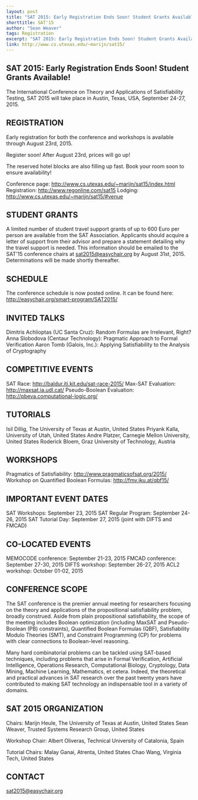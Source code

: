 ```yaml
---
layout: post
title: "SAT 2015: Early Registration Ends Soon! Student Grants Available!"
shorttitle: SAT'15
author: "Sean Weaver"
tags: Registration
excerpt: "SAT 2015: Early Registration Ends Soon! Student Grants Available!"
link: http://www.cs.utexas.edu/~marijn/sat15/
---
```

## SAT 2015: Early Registration Ends Soon! Student Grants Available!

The International Conference on Theory and Applications of
Satisfiability Testing, SAT 2015 will take place in Austin,
Texas, USA, September 24-27, 2015.

## REGISTRATION

Early registration for both the conference and workshops is
available through August 23rd, 2015.

Register soon! After August 23rd, prices will go up!

The reserved hotel blocks are also filling up fast. Book your room
soon to ensure availability!

Conference page: http://www.cs.utexas.edu/~marijn/sat15/index.html
Registration:    http://www.regonline.com/sat15
Lodging:         http://www.cs.utexas.edu/~marijn/sat15/#venue

## STUDENT GRANTS

A limited number of student travel support grants of up to 600 Euro
per person are available from the SAT Association. Applicants should
acquire a letter of support from their advisor and prepare a statement
detailing why the travel support is needed. This information should be
emailed to the SAT'15 conference chairs at sat2015@easychair.org
by August 31st, 2015. Determinations will be made shortly thereafter.

## SCHEDULE

The conference schedule is now posted online. It can be found here:
http://easychair.org/smart-program/SAT2015/

## INVITED TALKS

Dimitris Achlioptas (UC Santa Cruz): Random Formulas are Irrelevant, Right?
Anna Slobodova (Centaur Technology): Pragmatic Approach to Formal Verification
Aaron Tomb (Galois, Inc.): Applying Satisfiability to the Analysis of Cryptography

## COMPETITIVE EVENTS

SAT Race: http://baldur.iti.kit.edu/sat-race-2015/
Max-SAT Evaluation: http://maxsat.ia.udl.cat/
Pseudo-Boolean Evaluation: http://pbeva.computational-logic.org/

## TUTORIALS

Isil Dillig, The University of Texas at Austin, United States
Priyank Kalla, University of Utah, United States
Andre Platzer, Carnegie Mellon University, United States
Roderick Bloem, Graz University of Technology, Austria

## WORKSHOPS

Pragmatics of Satisfiability: http://www.pragmaticsofsat.org/2015/
Workshop on Quantified Boolean Formulas: http://fmv.jku.at/qbf15/

## IMPORTANT EVENT DATES

SAT Workshops:       September    23, 2015
SAT Regular Program: September 24-26, 2015
SAT Tutorial Day:    September    27, 2015 (joint with DIFTS and FMCAD)

## CO-LOCATED EVENTS

MEMOCODE conference: September 21-23, 2015
FMCAD conference:    September 27-30, 2015
DIFTS workshop:      September 26-27, 2015
ACL2 workshop:       October   01-02, 2015

## CONFERENCE SCOPE

The SAT conference is the premier annual meeting for researchers focusing on
the theory and applications of the propositional satisfiability problem,
broadly construed. Aside from plain propositional satisfiability, the scope
of the meeting includes Boolean optimization (including MaxSAT and
Pseudo-Boolean (PB) constraints), Quantified Boolean Formulas (QBF),
Satisfiability Modulo Theories (SMT), and Constraint Programming (CP) for
problems with clear connections to Boolean-level reasoning.

Many hard combinatorial problems can be tackled using SAT-based techniques,
including problems that arise in Formal Verification, Artificial Intelligence,
Operations Research, Computational Biology, Cryptology, Data Mining, Machine
Learning, Mathematics, et cetera. Indeed, the theoretical and practical
advances in SAT research over the past twenty years have contributed to
making SAT technology an indispensable tool in a variety of domains.

## SAT 2015 ORGANIZATION

Chairs:
Marijn Heule, The University of Texas at Austin, United States
Sean Weaver, Trusted Systems Research Group, United States

Workshop Chair:
Albert Oliveras, Technical University of Catalonia, Spain

Tutorial Chairs:
Malay Ganai, Atrenta, United States
Chao Wang, Virginia Tech, United States

## CONTACT

sat2015@easychair.org

